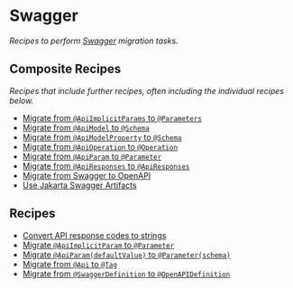 # Swagger

_Recipes to perform [Swagger](https://swagger.io/) migration tasks._

## Composite Recipes

_Recipes that include further recipes, often including the individual recipes below._

* [Migrate from `@ApiImplicitParams`  to `@Parameters`](./migrateapiimplicitparamstoparameters.md)
* [Migrate from `@ApiModel` to `@Schema`](./migrateapimodeltoschema.md)
* [Migrate from `@ApiModelProperty` to `@Schema`](./migrateapimodelpropertytoschema.md)
* [Migrate from `@ApiOperation` to `@Operation`](./migrateapioperationtooperation.md)
* [Migrate from `@ApiParam` to `@Parameter`](./migrateapiparamtoparameter.md)
* [Migrate from `@ApiResponses` to `@ApiResponses`](./migrateapiresponsestoapiresponses.md)
* [Migrate from Swagger to OpenAPI](./swaggertoopenapi.md)
* [Use Jakarta Swagger Artifacts](./usejakartaswaggerartifacts.md)

## Recipes

* [Convert API response codes to strings](./convertapiresponsecodestostrings.md)
* [Migrate `@ApiImplicitParam` to `@Parameter`](./migrateapiimplicitparam.md)
* [Migrate `@ApiParam(defaultValue)` to `@Parameter(schema)`](./migrateapiparamdefaultvalue.md)
* [Migrate from `@Api` to `@Tag`](./migrateapitotag.md)
* [Migrate from `@SwaggerDefinition` to `@OpenAPIDefinition`](./migrateswaggerdefinitiontoopenapidefinition.md)


